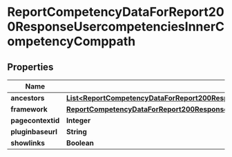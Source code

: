 

# ReportCompetencyDataForReport200ResponseUsercompetenciesInnerCompetencyComppath


## Properties

| Name | Type | Description | Notes |
|------------ | ------------- | ------------- | -------------|
|**ancestors** | [**List&lt;ReportCompetencyDataForReport200ResponseUsercompetenciesInnerCompetencyComppathAncestorsInner&gt;**](ReportCompetencyDataForReport200ResponseUsercompetenciesInnerCompetencyComppathAncestorsInner.md) |  |  |
|**framework** | [**ReportCompetencyDataForReport200ResponseUsercompetenciesInnerCompetencyComppathFramework**](ReportCompetencyDataForReport200ResponseUsercompetenciesInnerCompetencyComppathFramework.md) |  |  |
|**pagecontextid** | **Integer** | pagecontextid |  |
|**pluginbaseurl** | **String** | pluginbaseurl |  |
|**showlinks** | **Boolean** | showlinks |  |



